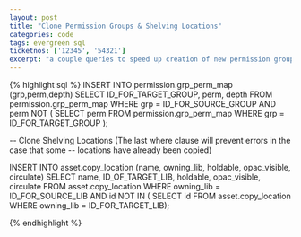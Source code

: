 ```yaml
---
layout: post
title: "Clone Permission Groups & Shelving Locations"
categories: code
tags: evergreen sql
ticketnos: ['12345', '54321']
excerpt: "a couple queries to speed up creation of new permission groups and copy locations during implementation"
---
```


{% highlight sql %}
INSERT INTO permission.grp_perm_map (grp,perm,depth) 
    SELECT ID_FOR_TARGET_GROUP, perm, depth FROM permission.grp_perm_map 
        WHERE grp = ID_FOR_SOURCE_GROUP AND perm NOT ( 
        	SELECT perm FROM permission.grp_perm_map WHERE grp = ID_FOR_TARGET_GROUP );


-- Clone Shelving Locations (The last where clause will prevent errors in the case that some 
-- locations have already been copied)

INSERT INTO asset.copy_location (name, owning_lib, holdable, opac_visible, circulate) 
    SELECT name, ID_OF_TARGET_LIB, holdable, opac_visible, circulate FROM asset.copy_location
        WHERE owning_lib = ID_FOR_SOURCE_LIB AND id NOT IN ( 
        	SELECT id FROM asset.copy_location WHERE owning_lib = ID_FOR_TARGET_LIB);
        	
{% endhighlight %}
